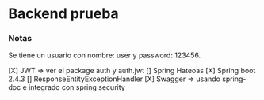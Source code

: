 # Backend prueba

### Notas

Se tiene un usuario con nombre: user y password: 123456.

[X]	JWT => ver el package auth y auth.jwt
[]	Spring Hateoas
[X]	Spring boot 2.4.3
[]	ResponseEntityExceptionHandler
[X]	Swagger => usando spring-doc e integrado con spring security
